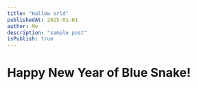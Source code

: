 ```yaml
---
title: "Hallow orld"
publishedAt: 2025-01-01
author: Me
description: "sample post"
isPublish: true
---
```

# Happy New Year of Blue Snake!
